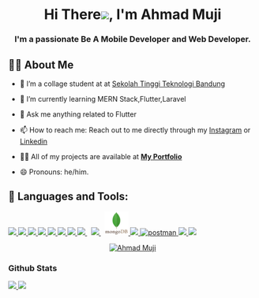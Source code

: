 <!-- <a href="#"><img width="100%" height="auto" src="https://i.imgur.com/iXuL1HG.png" height="175px"/></a> -->

<h1 align="center">Hi There<img src="https://raw.githubusercontent.com/MartinHeinz/MartinHeinz/master/wave.gif" width="30px">, 
I'm Ahmad Muji</h1>
<h3 align="center">I'm a passionate Be A Mobile Developer and Web Developer.</h3>


<!--
**ahmadm712/ahmadm712** is a ✨ _special_ ✨ repository because its `README.md` (this file) appears on your GitHub profile.

Here are some ideas to get you started:
-->

## 🙋‍♂️ About Me
- 🔭 I’m a collage student at at [Sekolah Tinggi Teknologi Bandung](https://sttbandung.ac.id)

- 🌱 I’m currently learning MERN Stack,Flutter,Laravel

- 💬 Ask me anything related to Flutter

- 📫 How to reach me: Reach out to me directly through my [Instagram](https://instagram.com/ahmxmad) or [Linkedin](https://www.linkedin.com/in/ahmad-muji-burohman/)

- 👨‍💻 All of my projects are available at **[My Portfolio](https://ahmadmuji.netlify.app/)**

- 😄 Pronouns: he/him.

## 🚀 Languages and Tools:

<p align="left"> 
    <a href="https://www.java.com" target="_blank"> <img src="https://img.icons8.com/color/48/000000/java-coffee-cup-logo.png"/> </a>
    <a href="https://reactjs.org/" target="_blank"> <img src="https://img.icons8.com/color/48/000000/react-native.png"/> </a>
    <a href="https://flutter.dev/" target="_blank"> <img src="https://img.icons8.com/color/48/000000/flutter.png"/> </a> 
    <a href="https://developer.mozilla.org/en-US/docs/Web/JavaScript" target="_blank"> <img src="https://img.icons8.com/color/48/000000/javascript.png"/> </a> 
    <a href="https://www.w3.org/html/" target="_blank"> <img src="https://img.icons8.com/color/48/000000/html-5.png"/> </a> 
    <a href="https://www.w3schools.com/css/" target="_blank"> <img src="https://img.icons8.com/color/48/000000/css3.png"/> </a> 
    <a href="https://getbootstrap.com" target="_blank"> <img src="https://img.icons8.com/color/48/000000/bootstrap.png"/> </a> 
    <a style="padding-right:8px;" href="https://nodejs.org" target="_blank"> <img src="https://img.icons8.com/color/48/000000/nodejs.png"/> </a> 
    <a style="padding-right:8px;" href="https://www.mysql.com/" target="_blank"> <img src="https://img.icons8.com/fluent/50/000000/mysql-logo.png"/> </a>
    <a href="https://www.mongodb.com/" target="_blank"> <img src="https://raw.githubusercontent.com/devicons/devicon/master/icons/mongodb/mongodb-original-wordmark.svg" alt="mongodb" width="48" height="48"/> </a> 
    <a href="https://firebase.google.com/" target="_blank"> <img src="https://img.icons8.com/color/48/000000/firebase.png"/> </a> 
    <a href="https://postman.com" target="_blank"> <img src="https://www.vectorlogo.zone/logos/getpostman/getpostman-icon.svg" alt="postman" width="45" height="45"/> </a>   
    <a href="https://git-scm.com/" target="_blank"> <img src="https://img.icons8.com/color/48/000000/git.png"/> </a> 
    <a href="https://trello.com/" target="_blank"> <img src="https://img.icons8.com/color/48/000000/trello.png"/> </a> 
    
</p>

<p align="center">
    <a href="https://github.com/ahmadm712">
        <img title="🔥 Get streak stats for your profile at git.io/streak-stats" alt="Ahmad Muji" src="https://github-readme-streak-stats.herokuapp.com/?user=ahmadm712&theme=black-ice&hide_border=true&stroke=0000&background=060A0CD0"/>
    </a>
</p>


### Github Stats

<p align="left">
<a href="https://github.com/ahmadm712">
   <img height="180em" src="https://github-readme-stats-eight-theta.vercel.app/api?username=ahmadm712&show_icons=true&theme=algolia&include_all_commits=true&count_private=true"/>
  <img height="180em" src="https://github-readme-stats-eight-theta.vercel.app/api/top-langs/?username=ahmadm712&layout=compact&langs_count=8&theme=algolia"/>
</a>
</p>
